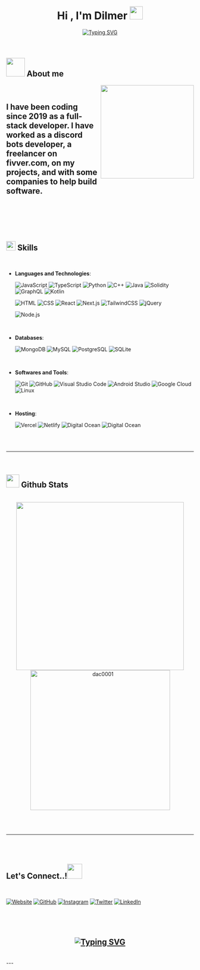 <h1 align="center"><b>Hi , I'm Dilmer </b><img src="https://media.giphy.com/media/hvRJCLFzcasrR4ia7z/giphy.gif" width="35"></h1>

<p align="center">
  <a href="https://git.io/typing-svg"><img src="https://readme-typing-svg.demolab.com?font=Fira+Code&pause=1000&color=F0E68C&center=true&width=435&lines=Full-stack+developer+" alt="Typing SVG" /></a>
</p>

<br>

## <picture><img src = "https://media.giphy.com/media/h40KAteJarafHHPW54/giphy.gif" width = 50px></picture> **About me**

<picture><img align="right" src="https://media.giphy.com/media/jdPMeyv9rn0hZHh8n9/giphy.gif" width = 250px></picture>

<br>

## I have been coding since 2019 as a full-stack developer. I have worked as a discord bots developer, a freelancer on fivver.com, on my projects, and with some companies to help build software.

<br><br>

<img src="https://media.giphy.com/media/35KdITWHGIhfXfup4g/giphy.gif" height="10" width="800"><br><br>

## <img src="https://media.giphy.com/media/QssGEmpkyEOhBCb7e1/giphy.gif" width ="25"><b> Skills</b>

<br>

<p align="center">

- **Languages and Technologies**:

  ![JavaScript](https://img.shields.io/static/v1?style=flat&label=&message=Javascript&color=404EED&logo=javascript&logoColor=white)
  ![TypeScript](https://img.shields.io/static/v1?style=flat&label=&message=TypeScript&color=404EED&logo=typescript&logoColor=white)
  ![Python](https://img.shields.io/static/v1?style=flat&label=&message=Python&color=404EED&logo=python&logoColor=white)
  ![C++](https://img.shields.io/static/v1?style=flat&label=&message=C%2B%2B&color=404EED&logo=c%2B%2B&logoColor=white)
  ![Java](https://img.shields.io/static/v1?style=flat&label=&message=Java&color=404EED&logo=Java-ED8B00&logoColor=white)
  ![Solidity](https://img.shields.io/static/v1?style=flat&label=&message=Solidity&color=404EED&logo=solidity&logoColor=white)
  ![GraphQL](https://img.shields.io/static/v1?style=flat&label=&message=GraphQL&color=404EED&logo=graphql&logoColor=white)
  ![Kotlin](https://img.shields.io/static/v1?style=flat&label=&message=Kotlin&color=404EED&logo=kotlin&logoColor=white)

  ![HTML](https://img.shields.io/static/v1?style=flat&label=&message=HTML&color=404EED&logo=html5&logoColor=white)
  ![CSS](https://img.shields.io/static/v1?style=flat&label=&message=CSS&color=404EED&logo=css3&logoColor=white)
  ![React](https://img.shields.io/static/v1?style=flat&label=&message=React&color=404EED&logo=react&logoColor=white)
  ![Next.js](https://img.shields.io/static/v1?style=flat&label=&message=Next.js&color=404EED&logo=nextdotjs&logoColor=white)
  ![TailwindCSS](https://img.shields.io/static/v1?style=flat&label=&message=TailwindCSS&color=404EED&logo=tailwindcss&logoColor=white)
  ![jQuery](https://img.shields.io/static/v1?style=flat&label=&message=jQuery&color=404EED&logo=jquery&logoColor=white)

  ![Node.js](https://img.shields.io/static/v1?style=flat&label=&message=Node.js&color=404EED&logo=nodedotjs&logoColor=white)
<br>   
    
- **Databases**:

  ![MongoDB](https://img.shields.io/static/v1?style=flat&label=&message=MongoDB&color=404EED&logo=mongodb&logoColor=white)
  ![MySQL](https://img.shields.io/static/v1?style=flat&label=&message=MySQL&color=404EED&logo=mysql&logoColor=white)
  ![PostgreSQL](https://img.shields.io/static/v1?style=flat&label=&message=PostgreSQL&color=404EED&logo=postgresql&logoColor=white)
  ![SQLite](https://img.shields.io/static/v1?style=flat&label=&message=SQLite&color=404EED&logo=sqlite&logoColor=white)
<br>

- **Softwares and Tools**:

  ![Git](https://img.shields.io/static/v1?style=flat&label=&message=Git&color=404EED&logo=git&logoColor=white)
  ![GitHub](https://img.shields.io/static/v1?style=flat&label=&message=GitHub&color=404EED&logo=github&logoColor=white)
  ![Visual Studio Code](https://img.shields.io/static/v1?style=flat&label=&message=Visual%20Studio%20Code&color=404EED&logo=visual-studio-code&logoColor=white)
  ![Android Studio](https://img.shields.io/static/v1?style=flat&label=&message=Android%20Studio&color=404EED&logo=android-studio&logoColor=white)
  ![Google Cloud](https://img.shields.io/static/v1?style=flat&label=&message=Google%20Cloud&color=404EED&logo=google-cloud&logoColor=white)
  ![Linux](https://img.shields.io/static/v1?style=flat&label=&message=Linux&color=404EED&logo=linux&logoColor=white)
<br>

- **Hosting**:

  ![Vercel](https://img.shields.io/static/v1?style=flat&label=&message=Vercel&color=404EED&logo=vercel&logoColor=white)
  ![Netlify](https://img.shields.io/static/v1?style=flat&label=&message=Netlify&color=404EED&logo=netlify&logoColor=white)
  ![Digital Ocean](https://img.shields.io/static/v1?style=flat&label=&message=Digital%20Ocean&color=404EED&logo=digitalocean&logoColor=white)
  ![Digital Ocean](https://img.shields.io/static/v1?style=flat&label=&message=Amazon%20AWS&color=404EED&logo=amazonaws&logoColor=white)
</p>

<br>
<br>

---

<br>

## <img src="https://media.giphy.com/media/iY8CRBdQXODJSCERIr/giphy.gif" width="35"><b> Github Stats </b>

<br>

<div align="center">

<a href="https://github.com/dac0001/">
  <img src="https://github-readme-stats.vercel.app/api?username=dac0001&include_all_commits=true&count_private=true&show_icons=true&line_height=20&title_color=7A7ADB&icon_color=404EED&text_color=404EED&bg_color=0,000000,130F40" width="450"/>
  <img src="https://github-readme-stats.vercel.app/api/top-langs?username=dac0001&show_icons=true&locale=en&layout=compact&line_height=20&title_color=7A7ADB&icon_color=2234AE&text_color=D3D3D3&bg_color=0,000000,130F40" width="375"  alt="dac0001"/>

</a>
</div>

<br>
<br>
<br>

---

<br>
<br>

## <b> Let's Connect..!</b><img src="https://media.giphy.com/media/eJI3szMKzUWbaALqcn/giphy.gif" width ="40">

<br>
<div align='left'>

[![Website](https://img.shields.io/static/v1?style=flat&label=&message=Website&color=404EED&logo=aboutdotme&logoColor=white)](https://dac-development.vercel.app)
[![GitHub](https://img.shields.io/static/v1?style=flat&label=&message=GitHub&color=404EED&logo=github&logoColor=white)](https://github.com/dac0001)
[![Instagram](https://img.shields.io/static/v1?style=flat&label=&message=Instagram&color=404EED&logo=instagram&logoColor=white)](https://instagram.com/flashunter99)
[![Twitter](https://img.shields.io/static/v1?style=flat&label=&message=Twitter&color=404EED&logo=twitter&logoColor=white)](https://twitter.com/flashunter99)
[![LinkedIn](https://img.shields.io/static/v1?style=flat&label=&message=LinkedIn&color=404EED&logo=linkedin&logoColor=white)](https://linkedin.com/in/altamiranocd/)
</div>

<img src="https://media.giphy.com/media/35KdITWHGIhfXfup4g/giphy.gif" height="10" width="800"><br><br>
<br>

<div align='center'>

## <a href="https://git.io/typing-svg"><img src="https://readme-typing-svg.demolab.com?font=Fira+Code&pause=1000&width=435&lines=Faster%3F+Impossible" alt="Typing SVG" /></a>
</div>
<br>
---
<br>
